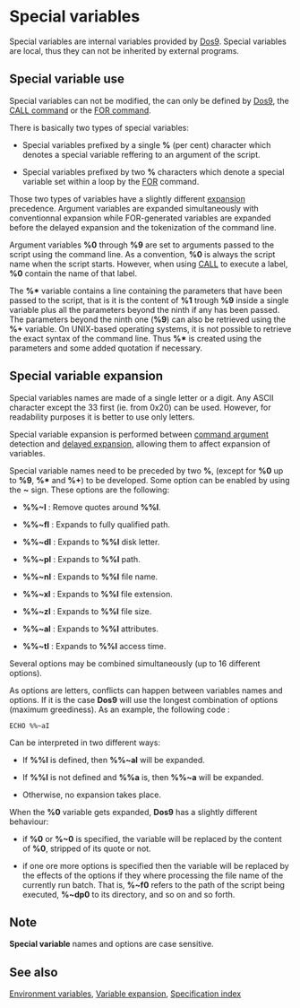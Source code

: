 # Special variables #

Special variables are internal variables provided by [Dos9](../dos9). Special 
variables are local, thus they can not be inherited by external programs.

## Special variable use ##

Special variables can not be modified, the can only be defined by 
[Dos9](../dos9), the [CALL command](../call) or the [FOR command](../for).

There is basically two types of special variables:

* Special variables prefixed by a single **%** \(per cent\) character which 
  denotes a special variable reffering to an argument of the script.

* Special variables prefixed by two **%** characters which denote a special 
  variable set within a loop by the [FOR](../for) command.

Those two types of variables have a slightly different [expansion](exp) 
precedence. Argument variables are expanded simultaneously with conventionnal 
expansion while FOR-generated variables are expanded before the delayed 
expansion and the tokenization of the command line.

Argument variables **%0** through **%9** are set to arguments passed to the 
script using the command line. As a convention, **%0** is always the script 
name when the script starts. However, when using [CALL](../call) to execute a 
label, **%0** contain the name of that label.

The **%\*** variable contains a line containing the parameters that have been 
passed to the script, that is it is the content of **%1** trough **%9** inside 
a single variable plus all the parameters beyond the ninth if any has been 
passed. The parameters beyond the ninth one \(**%9**\) can also be retrieved 
using the **%+** variable. On UNIX-based operating systems, it is not possible 
to retrieve the exact syntax of the command line. Thus **%\*** is created 
using the parameters and some added quotation if necessary.

## Special variable expansion ##

Special variables names are made of a single letter or a digit. Any ASCII 
character except the 33 first \(ie. from 0x20\) can be used. However, for 
readability purposes it is better to use only letters.

Special variable expansion is performed between [command argument](command) 
detection and [delayed expansion](var), allowing them to affect expansion of 
variables.

Special variable names need to be preceded by two **%**, \(except for **%0** 
up to **%9**, **%\*** and **%+**\) to be developed. Some option can be enabled 
by using the **~** sign. These options are the following:

* **%%~I** : Remove quotes around **%%I**.

* **%%~fI** : Expands to fully qualified path.

* **%%~dI** : Expands to **%%I** disk letter.

* **%%~pI** : Expands to **%%I** path.

* **%%~nI** : Expands to **%%I** file name.

* **%%~xI** : Expands to **%%I** file extension.

* **%%~zI** : Expands to **%%I** file size.

* **%%~aI** : Expands to **%%I** attributes.

* **%%~tI** : Expands to **%%I** access time.

Several options may be combined simultaneously \(up to 16 different options\).

As options are letters, conflicts can happen between variables names and 
options. If it is the case **Dos9** will use the longest combination of 
options \(maximum greediness\). As an example, the following code :

    ECHO %%~aI

Can be interpreted in two different ways:

* If **%%I** is defined, then **%%~aI** will be expanded. 

* If **%%I** is not defined and **%%a** is, then **%%~a** will be expanded.

* Otherwise, no expansion takes place.

When the **%0** variable gets expanded, **Dos9** has a slightly different 
behaviour:

* if **%0** or **%~0** is specified, the variable will be replaced by the 
  content of **%0**, stripped of its quote or not.

* if one ore more options is specified then the variable will be replaced by 
  the effects of the options if they where processing the file name of the 
  currently run batch. That is, **%~f0** refers to the path of the script 
  being executed, **%~dp0** to its directory, and so on and so forth. 

## Note ##

**Special variable** names and options are case sensitive.

## See also ##

[Environment variables](var), [Variable expansion](exp), [Specification 
index](index) 

